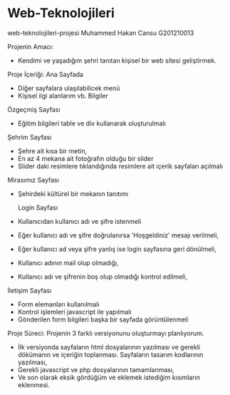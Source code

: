 # Web-Teknolojileri

web-teknolojileri-projesi 
Muhammed Hakan Cansu
G201210013
 
Projenin Amacı: 
-	Kendimi ve yaşadığım şehri tanıtan kişisel bir web sitesi geliştirmek. 
 
Proje İçeriği: 
Ana Sayfada 
-	Diğer sayfalara ulaşılabilicek menü 
-	Kişisel ilgi alanlarım vb. Bilgiler 
 
Özgeçmiş Sayfası     
-	Eğitim bilgileri table ve div kullanarak oluşturulmalı 
     
Şehrim Sayfası   
-	Şehre ait kısa bir metin, 
-	En az 4 mekana ait fotoğrafın olduğu bir slider 
-	Slider daki resimlere tıklandığında resimlere ait içerik sayfaları açılmalı 
   
Mirasımız Sayfası 
-	Şehirdeki kültürel bir mekanın tanıtımı  
     
   	Login Sayfası 
-	Kullanıcıdan kullanıcı adı ve şifre istenmeli 
-	Eğer kullanıcı adı ve şifre doğrulanırsa 'Hoşgeldiniz' mesajı verilmeli, 
-	Eğer kullanıcı ad veya şifre yanlış ise login sayfasına geri dönülmeli, 
-	Kullanıcı adının mail olup olmadığı, 
-	Kullanıcı adı ve şifrenin boş olup olmadığı kontrol edilmeli, 
     
İletişim Sayfası 
-	Form elemanları kullanılmalı 
-	Kontrol işlemleri javascript ile yapılmalı 
-	Gönderilen form bilgileri başka bir sayfada görüntülenmeli 
     
Proje Süreci: 
 Projenin 3 farklı versiyonunu oluşturmayı planlıyorum. 
-	İlk versiyonda sayfaların html dosyalarının yazılması ve gerekli dökümanın ve içeriğin toplanması. Sayfaların tasarım kodlarının yazılması, 
-	Gerekli javascript ve php dosyalarının tamamlanması, 
-	Ve son olarak eksik gördüğüm ve eklemek istediğim kısımların eklenmesi. 
         
